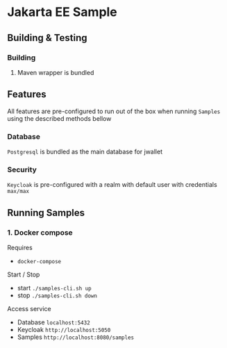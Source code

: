 # Jakarta EE Sample

## Building & Testing

### Building

1. Maven wrapper is bundled

## Features

All features are pre-configured to run out of the box when running `Samples` using the described methods bellow

### Database

`Postgresql` is bundled as the main database for jwallet

### Security

`Keycloak` is pre-configured with a realm with default user with credentials `max/max`

## Running Samples

### 1. Docker compose

Requires

- `docker-compose`

Start / Stop

- start
  `./samples-cli.sh up`
- stop
  `./samples-cli.sh down`

Access service

- Database
  `localhost:5432`
- Keycloak
  `http://localhost:5050`
- Samples
  `http://localhost:8080/samples`
